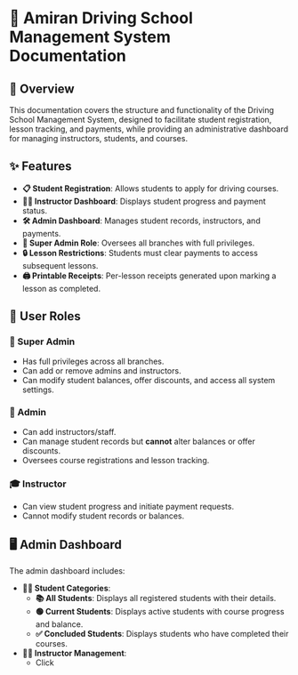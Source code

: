 # 🚗 Amiran Driving School Management System Documentation

## 📌 Overview
This documentation covers the structure and functionality of the Driving School Management System, designed to facilitate student registration, lesson tracking, and payments, while providing an administrative dashboard for managing instructors, students, and courses.

## ✨ Features
- **📋 Student Registration**: Allows students to apply for driving courses.
- **🧑‍🏫 Instructor Dashboard**: Displays student progress and payment status.
- **🛠️ Admin Dashboard**: Manages student records, instructors, and payments.
- **👑 Super Admin Role**: Oversees all branches with full privileges.
- **🔒 Lesson Restrictions**: Students must clear payments to access subsequent lessons.
- **🖨️ Printable Receipts**: Per-lesson receipts generated upon marking a lesson as completed.

## 👥 User Roles
### 🔰 Super Admin
- Has full privileges across all branches.
- Can add or remove admins and instructors.
- Can modify student balances, offer discounts, and access all system settings.

### 🏢 Admin
- Can add instructors/staff.
- Can manage student records but **cannot** alter balances or offer discounts.
- Oversees course registrations and lesson tracking.

### 🎓 Instructor
- Can view student progress and initiate payment requests.
- Cannot modify student records or balances.

## 🖥️ Admin Dashboard
The admin dashboard includes:
- **👨‍🎓 Student Categories**:
  - **📚 All Students**: Displays all registered students with their details.
  - **🟢 Current Students**: Displays active students with course progress and balance.
  - **✅ Concluded Students**: Displays students who have completed their courses.
- **👩‍🏫 Instructor Management**:
  - Click
